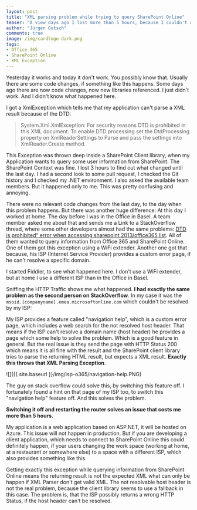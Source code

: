 ```yaml
--- 
layout: post
title: "XML parsing problem while trying to query SharePoint Online"
teaser: "A view days ago I lost more than 5 hours, because I couldn't query user information from SharePoint Online. The reason was a pretty awful problem caused by my ISP."
author: "Jürgen Gutsch"
comments: true
image: /img/cardlogo-dark.png
tags: 
- Office 365
- SharePoint Online
- XML Exception
---
```


Yesterday it works and today it don't work. You possibly know that. Usually there are some code changes, if something like this happens. Some days ago there are now code changes, now new libraries referenced. I just didn't work. And I didn't know what happened here. 

I got a XmlException which tells me that my application can't parse a XML result because of the DTD:

> System.Xml.XmlException: For security reasons DTD is prohibited in this XML document. To enable DTD processing set the DtdProcessing property on XmlReaderSettings to Parse and pass the settings into XmlReader.Create method.

This Exception was thrown deep inside a SharePoint Client library, when my Application wants to query some user information from SharePoint. The SharePoint Context was fine. I lost 3 hours to find out what changed until the last day. I had a second look to some pull request, I checked the Git history and I checked my .NET environment. I also asked the available team members. But it happened only to me. This was pretty confusing and annoying.

There were no relevant code changes from the last day, to the day when this problem happens. But there was another huge difference: At this day I worked at home. The day before I was in the Office in Basel. A team member asked me about that and sends me a Link to a StackOverflow thread, where some other developers almost had the same problems: [DTD is prohibited” error when accessing sharepoint 2013/office365 list](http://stackoverflow.com/questions/23443316/dtd-is-prohibited-error-when-accessing-sharepoint-2013-office365-list-but-not). All of them wanted to query information from Office 365 and SharePoint Online. One of them got this exception using a WiFi extender. Another one got that because, his ISP (Internet Service Provider) provides a custom error page, if he can't resolve a specific domain.

I started Fiddler, to see what happened here. I don't use a WiFi extender, but at home I use a different ISP than in the Office in Basel.

Sniffing the HTTP Traffic shows me what happened. **I had exactly the same problem as the second person on StackOverflow**. In my case it was the `msoid.[companyname].emea.microsoftonline.com` which couldn't be resolved by my ISP:

My ISP provides a feature called "navigation help", which is a custom error page, which includes a web search for the not resolved host header. That means if the ISP can't resolve a domain name (host header) he provides a page which some help to solve the problem. Which is a good feature in general. But the real issue is they send the page with HTTP Status 200 which means it is all fine with the result and the SharePoint client library tries to parse the returning HTML result, but expects a XML result. **Exactly this throws that XML Parsing Exception**.

![]({{ site.baseurl }}/img/isp-o365/navigation-help.PNG)

The guy on stack overflow could solve this, by switching this feature off. I fortunately found a hint on that page of my ISP too, to switch this "navigation help" feature off. And this solves the problem. 

**Switching it off and restarting the router solves an issue that costs me more than 5 hours.**

My application is a web application based on ASP.NET, it will be hosted on Azure. This issue will not happen in production. But if you are developing a client application, which needs to connect to SharePoint Online this could definitely happen, if your users changing the work space (working at home, at a restaurant or somewhere else) to a space with a different ISP, which also provides something like this.

Getting exactly this exception while querying information from SharePoint Online means the returning result is not the expected XML what can only be happen if XML Parser don't get valid XML. The not resolvable host header is not the real problem, because the client library seems to use a fallback in this case. The problem is, that the ISP possibly returns a wrong HTTP Status, if the host header can't be resolved. 